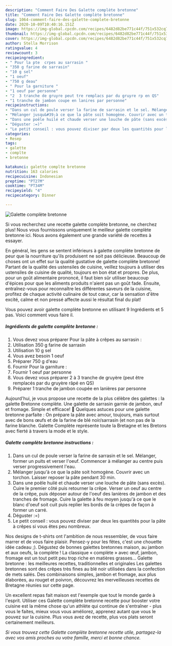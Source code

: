 ```yaml
---
description: "Comment Faire Des Galette complète bretonne"
title: "Comment Faire Des Galette complète bretonne"
slug: 1064-comment-faire-des-galette-complete-bretonne
date: 2020-10-09T10:40:16.151Z
image: https://img-global.cpcdn.com/recipes/6482d82be771c44f/751x532cq70/galette-complete-bretonne-photo-principale-de-la-recette.jpg
thumbnail: https://img-global.cpcdn.com/recipes/6482d82be771c44f/751x532cq70/galette-complete-bretonne-photo-principale-de-la-recette.jpg
cover: https://img-global.cpcdn.com/recipes/6482d82be771c44f/751x532cq70/galette-complete-bretonne-photo-principale-de-la-recette.jpg
author: Stella Morrison
ratingvalue: 4
reviewcount: 3
recipeingredient:
- " Pour la pte  crpes au sarrasin "
- "350 g farine de sarrasin"
- "10 g sel"
- "1 oeuf"
- "750 g deau"
- " Pour la garniture "
- "1 oeuf par personne"
- "2  3 tranche de gruyre peut tre remplacs par du gruyre rp en QS"
- "1 tranche de jambon coupe en lanires par personne"
recipeinstructions:
- "Dans un cul de poule verser la farine de sarrasin et le sel. Mélanger, former un puits et verser l&#39;oeuf. Commencer à mélanger au centre puis verser progressivement l&#39;eau."
- "Mélanger jusqu&#39;à ce que la pâte soit homogène. Couvrir avec un torchon. Laisser reposer la pâte pendant 30 min."
- "Dans une poêle huilé et chaude verser une louche de pâte (sans excès). Cuire le premier côté puis retourner la crêpe. Verser un oeuf au centre de la crêpe, puis déposer autour de l&#39;oeuf des lanières de jambon et des tranches de fromage. Cuire la galette à feu moyen jusqu&#39;à ce que le blanc d&#39;oeuf soit cuit puis replier les bords de la crêpes de façon à former un carré."
- "Déguster :=)"
- "Le petit conseil : vous pouvez diviser par deux les quantités pour la pâte à crêpes si vous êtes peu nombreux."
categories:
- Resep
tags:
- galette
- complte
- bretonne

katakunci: galette complte bretonne 
nutrition: 163 calories
recipecuisine: Indonesian
preptime: "PT27M"
cooktime: "PT34M"
recipeyield: "4"
recipecategory: Dinner

---
```



![Galette complète bretonne](https://img-global.cpcdn.com/recipes/6482d82be771c44f/751x532cq70/galette-complete-bretonne-photo-principale-de-la-recette.jpg)

Si vous recherchez une recette galette complète bretonne, ne cherchez plus! Nous vous fournissons uniquement le meilleur galette complète bretonne ici. Nous avons également une grande variété de recettes à essayer.

En général, les gens se sentent inférieurs à galette complète bretonne de peur que la nourriture qu'ils produisent ne soit pas délicieuse. Beaucoup de choses ont un effet sur la qualité gustative de galette complète bretonne! Partant de la qualité des ustensiles de cuisine, veillez toujours à utiliser des ustensiles de cuisine de qualité, toujours en bon état et propres. De plus, pour un goût alimentaire prononcé, il faut bien sûr utiliser beaucoup d'épices pour que les aliments produits n'aient pas un goût fade. Ensuite, entraînez-vous pour reconnaître les différentes saveurs de la cuisine, profitez de chaque activité culinaire de tout cœur, car la sensation d'être excité, calme et non pressé affecte aussi le résultat final du plat!

<!--inarticleads1-->

Vous pouvez avoir galette complète bretonne en utilisant 9 Ingrédients et 5 pas. Voici comment vous faire il.

##### Ingrédients de galette complète bretonne :

1. Vous devez vous préparer  Pour la pâte à crêpes au sarrasin :
1. Utilisation 350 g farine de sarrasin
1. Utilisation 10 g sel
1. Vous avez besoin 1 oeuf
1. Préparer 750 g d&#39;eau
1. Fournir  Pour la garniture :
1. Fournir 1 oeuf par personne
1. Vous devez vous préparer 2 à 3 tranche de gruyère (peut être remplacés par du gruyère râpé en QS)
1. Préparer 1 tranche de jambon coupée en lanières par personne


Aujourd&#39;hui, je vous propose une recette de la plus célèbre des galettes : la galette Bretonne complète. Une galette de sarrasin garnie de jambon, œuf et fromage. Simple et efficace! 🙂 Quelques astuces pour une galette bretonne parfaite : On prépare la pâte avec amour, toujours, mais surtout avec de bons œufs et de la farine de blé noir/sarrasin (et non pas de la farine blanche. Galette Complète représente toute la Bretagne et les Bretons avec fierté à travers la mode et le style. 

<!--inarticleads2-->

##### Galette complète bretonne instructions :

1. Dans un cul de poule verser la farine de sarrasin et le sel. Mélanger, former un puits et verser l&#39;oeuf. Commencer à mélanger au centre puis verser progressivement l&#39;eau.
1. Mélanger jusqu&#39;à ce que la pâte soit homogène. Couvrir avec un torchon. Laisser reposer la pâte pendant 30 min.
1. Dans une poêle huilé et chaude verser une louche de pâte (sans excès). Cuire le premier côté puis retourner la crêpe. Verser un oeuf au centre de la crêpe, puis déposer autour de l&#39;oeuf des lanières de jambon et des tranches de fromage. Cuire la galette à feu moyen jusqu&#39;à ce que le blanc d&#39;oeuf soit cuit puis replier les bords de la crêpes de façon à former un carré.
1. Déguster :=)
1. Le petit conseil : vous pouvez diviser par deux les quantités pour la pâte à crêpes si vous êtes peu nombreux.


Nos designs de t-shirts ont l&#39;ambition de nous ressembler, de vous faire marrer et de vous faire plaisir. Pensez-y pour les fêtes, c&#39;est une chouette idée cadeau ;). Dégustez de bonnes galettes bretonnes maison, au jambon et aux oeufs, la complète ! La classique « complète » avec œuf, jambon, fromage est un tout petit peu trop riche en matières grasses… Galette bretonne : les meilleures recettes, traditionnelles et originales Les galettes bretonnes sont des crêpes très fines au blé noir utilisées dans la confection de mets salés. Des combinaisons simples, jambon et fromage, aux plus élaborées, au rouget et poivron, découvrez les merveilleuses recettes de Bretagne réunies sur cette page. 

<!--inarticleads1-->

<p>
Un excellent repas fait maison est l'exemple que tout le monde garde à l'esprit. Utiliser ces Galette complète bretonne recette pour booster votre cuisine est la même chose qu'un athlète qui continue de s'entraîner - plus vous le faites, mieux vous vous améliorez, apprenez autant que vous le pouvez sur la cuisine. Plus vous avez de recette, plus vos plats seront certainement meilleurs.
</p>

<p>
<i>Si vous trouvez cette Galette complète bretonne recette utile, partagez-la avec vos amis proches ou votre famille, merci et bonne chance.</i>
</p>
